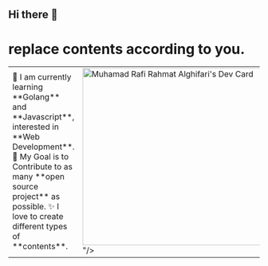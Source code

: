 ## Hi there 👋

# replace contents according to you.
<table>
<tr>
  <td valign="center">
    🌱 I am currently learning **Golang** and **Javascript**, interested in **Web Development**.
    🎯 My Goal is to Contribute to as many **open source project** as possible.
    ✨ I love to create different types of **contents**.
<td >
    <a href="<a href="https://app.daily.dev/rafialg1"><img src="https://api.daily.dev/devcards/v2/rQcp2k5i3Ji1vBbn27svQ.png?r=ym0&type=default" width="356" alt="Muhamad Rafi Rahmat Alghifari's Dev Card"/></a>"/></a>
  </td>

</tr>
</table>

